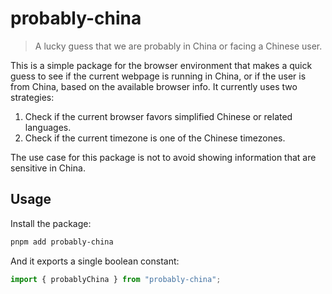 
# probably-china

> A lucky guess that we are probably in China or facing a Chinese user.

This is a simple package for the browser environment that makes a quick guess
to see if the current webpage is running in China, or if the user is from China,
based on the available browser info. It currently uses two strategies:

1. Check if the current browser favors simplified Chinese or related languages.
2. Check if the current timezone is one of the Chinese timezones.

The use case for this package is not to avoid showing information that are sensitive in China.

## Usage

Install the package:

```bash
pnpm add probably-china
```

And it exports a single boolean constant:

```js
import { probablyChina } from "probably-china";
```